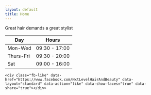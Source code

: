 ```yaml
---
layout: default
title: Home
---
```


  <div class="row">
    <div class="col-xs-12">
      <div class="jumbotron">
        <p>Great hair demands a great stylist</p>
      </div>
    </div>
  </div>

  <div class="row">
    <div class="table-responsive">
      <table class="table">
        <thead>
          <tr>
            <th>Day</th>
            <th>Hours</th>
          </tr>
        </thead>
        <tbody>
          <tr>
            <td>Mon-Wed</td>
            <td>09:30 - 17:00</td>
          </tr>
          <tr>
            <td>Thurs-Fri</td>
            <td>09:30 - 20:00</td>
          </tr>
          <tr>
            <td>Sat</td>
            <td>09:00 - 16:00</td>
          </tr>
        </tbody>
      </table>
    </div>

    <div class="fb-like" data-href="https://www.facebook.com/NxtLevelHairAndBeauty" data-layout="standard" data-action="like" data-show-faces="true" data-share="true"></div>
  </div>
